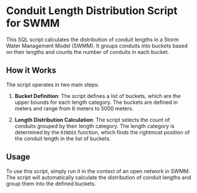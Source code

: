 # Conduit Length Distribution Script for SWMM

This SQL script calculates the distribution of conduit lengths in a Storm Water Management Model (SWMM). It groups conduits into buckets based on their lengths and counts the number of conduits in each bucket.

## How it Works

The script operates in two main steps:

1. **Bucket Definition**: The script defines a list of buckets, which are the upper bounds for each length category. The buckets are defined in meters and range from 6 meters to 5000 meters.

2. **Length Distribution Calculation**: The script selects the count of conduits grouped by their length category. The length category is determined by the `RINDEX` function, which finds the rightmost position of the conduit length in the list of buckets.

## Usage

To use this script, simply run it in the context of an open network in SWMM. The script will automatically calculate the distribution of conduit lengths and group them into the defined buckets.
